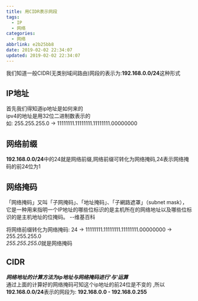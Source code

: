 ```yaml
---
title: 用CIDR表示网段
tags:
  - IP
  - 网络
categories:
  - 网络
abbrlink: e2b25bb8
date: 2019-02-02 22:34:07
updated: 2019-02-02 22:34:07
---
```

我们知道一般CIDR(无类别域间路由)网段的表示为:**192.168.0.0/24**这种形式

## IP地址
首先我们得知道ip地址是如何来的  
ipv4的地址是用32位二进制数表示的  
如: 255.255.255.0 -> 11111111.11111111.11111111.00000000

## 网络前缀
**192.168.0.0/24**中的24就是网络前缀,网络前缀可转化为网络掩码,24表示网络掩码的前24位为1 

## 网络掩码
「网络掩码」又叫「子网掩码」、「地址掩码」、「子網路遮罩」（subnet mask），它是一种用来指明一个IP地址的哪些位标识的是主机所在的网络地址以及哪些位标识的是主机地址的位掩码。      --维基百科<!--more-->  
  
将网络前缀转化为网络掩码: 24 -> 11111111.11111111.11111111.00000000 -> 255.255.255.0  
*255.255.255.0*就是网络掩码

## CIDR
***网络地址的计算方法为ip地址与网络掩码进行'与'运算***  
通过上面的计算好的网络掩码可知这个ip地址的前24位是不变的  ,所以**192.168.0.0/24**表示的网段为: **192.168.0.0 - 192.168.0.255**


